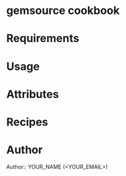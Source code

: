 # gemsource cookbook

# Requirements

# Usage

# Attributes

# Recipes

# Author

Author:: YOUR_NAME (<YOUR_EMAIL>)
